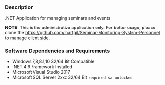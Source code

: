 ### Description
.NET Application for managing seminars and events

**NOTE:** This is the administrative application only. For better usage, please clone the https://github.com/martgil/Seminar-Monitoring-System-Personnel
to manage client side.

### Software Dependencies and Requirements
- Windows 7,8,8.1,10 32/64 Bit Compatible
- .NET 4.6 Framework Installed
- Microsoft Visual Studio 2017
- Microsoft SQL Server 2xxx 32/64 Bit `required sa unlocked`

